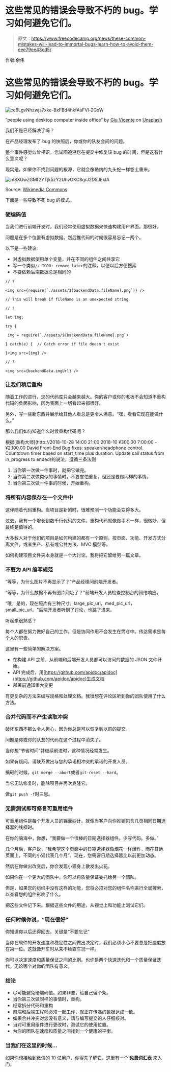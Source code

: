 # 这些常见的错误会导致不朽的 bug。学习如何避免它们。

> 原文：<https://www.freecodecamp.org/news/these-common-mistakes-will-lead-to-immortal-bugs-learn-how-to-avoid-them-eee79ee43cd5/>

作者:余伟

# 这些常见的错误会导致不朽的 bug。学习如何避免它们。

![ce6LgvNhzwjs7xke-BxFBd4hkfAsFVl-2GxW](img/9c45d7a5eb82ee6f93ed25b5505f91c3.png)

“people using desktop computer inside office” by [Giu Vicente](https://unsplash.com/@giuvicente?utm_source=medium&utm_medium=referral) on [Unsplash](https://unsplash.com?utm_source=medium&utm_medium=referral)

我们不是已经解决了吗？

在产品经理发布了 bug 的快照后，你或你的队友会问的问题。

整个事件感觉似曾相识。您试图追溯您在提交中修复该 bug 的时间，但是这有什么意义呢？

现实是，如果你不找到问题的根源，它就会像勒纳的九头蛇一样卷土重来。

![m8XUwZGMf2YTjk5zY2UhvOKC8qrJ2D5JEkIA](img/9e9220f6c69f97abaeba74e01087d6d7.png)

Source: [Wikimedia Commons](https://commons.wikimedia.org/wiki/File:Hercules_and_the_Hydra_of_Lerna-_Hercules_grasps_his_club_with_both_hands_and_confronts_the_seven-headed_hydra,_from_the_series_%27The_Labors_of_Hercules%27_MET_DP832529.jpg)

下面是一些导致不死 bug 的模式。

### 硬编码值

当我们进行前端开发时，我们经常使用虚拟数据来快速构建用户界面。那很好。

问题是在多个位置有虚拟数据。然后推代码的时候很容易忘记一两个。

以下是一些建议:

*   对虚拟数据使用单个变量，并在不同的组件之间共享它
*   写一个类似`// TODO: remove later`的注释，以便以后方便搜索
*   不要依赖后端数据总是相同的

```
// ? 
```

```
<img src={require(`./assets/${backendData.fileName}.png`)} />
```

```
// This will break if fileName is an unexpected string
```

```
// ? 
```

```
let img;
```

```
try {
```

```
 img = require(`./assets/${backendData.fileName}.png`)
```

```
} catch(e) {  // Catch error if file doesn't exist
```

```
}<img src={img} />
```

```
// ? 
```

```
<img src={backendData.imgUrl} />
```

### 让我们稍后重构

随着工作的进行，您的代码库只会越来越大。你的客户或你的老板不会知道不重构代码的负面影响，因为表面上一切看起来都很好。

另外，写一些新东西并展示给其他人看总是更令人满意。“嘿，看看它现在能做什么。”

那么我们如何知道什么时候重构代码呢？

根据[重构大师](http://2018-10-28	14:00	21:00	2018-10	¥300.00	7:00:00	-¥2,100.00	David	Front-End	Bug fixes: speaker/headphone control. Countdown timer based on start_time plus duration. Update call status from in_progress to ended)的说法，遵循三条法则

1.  当你第一次做一件事时，就把它做完。
2.  当你第二次做类似的事情时，不要害怕重复，但还是要做同样的事情。
3.  当你第三次做一件事的时候，开始重构。

### 将所有内容保存在一个文件中

这伴随着代码重构。当项目是新的时，很难预测一个功能会变得多大。

过去，我有一个增长到数千行代码的文件。重构代码就像做手术一样，很微妙，但最终是值得的。

大多数人对于他们的项目是如何构建的都有一个原则。按页面、功能、开发方式分离文件。或者生产、私有或公共方法、MVC 模型等。

如何构建项目文件夹本身就是一个大讨论。我将把它留给另一篇文章。

### 不要为 API 编写规范

“等等，为什么图片不再显示了？”产品经理问前端开发者。

"等等，为什么数据不再有图片网址了？"前端开发人员检查控制台的网络响应。

“哦，是的，现在照片有三种尺寸。large_pic_url，med_pic_url，small_pic_url。"后端开发者听到了讨论，也跳了进来。

听起来很熟悉？

每个人都在努力做好自己的工作。但是协同作用不会发生在筒仓中。传达需求是每个人的职责。

这里有一些简单的解决方案。

*   在构建 API 之前，从前端和后端开发人员都可以访问的数据的 JSON 文件开始。
*   API 完成后，用[https://github.com/apidoc/apidoc](https://github.com/apidoc/apidoc)生成文档
*   部署前通知重大变更

有更复杂的方法来编写规格和处理文档。我很想在评论区听到你的团队使用了什么方法。

### 合并代码而不产生读取冲突

破坏东西不那么令人担心，因为你总是可以恢复到以前的提交。

问题是你或你的队友的代码在这个过程中消失了。

当你想“节省时间”并继续前进时，这种情况经常发生。

如果有疑问，请联系做出与您的承诺相冲突的承诺的开发人员。

搞砸的时候，`git merge --abort`或者`git-reset --hard`。

当它无法修复时，删除项目并再次克隆它。

做`git push -f`时三思。

### 无需测试即可修复可重用组件

可重用组件是每个开发人员的锦囊妙计。就像当客户向你推销包含几页相同日期选择器的线框时。

在你的脑海中，你想，“我要做一个很棒的日期选择器组件。少写代码。多做。”

几个月后，客户说，“我希望这个页面中的日期选择器像烟花一样爆炸，而在其他页面上，不同的小猫代表几个月”。现在，您需要日期选择器比以前更加动态。

然后在你做出改变后，你会发现小猫身上散发出火花。

如果你在一个更大的团队中，你可以将质量保证委托给另一个团队。

但是，如果您的组织中没有这样的功能，您将必须对您的组件名称进行全局搜索，以查看您的组件影响了什么。

把这些文件记下来。根据这些文件的用途，从视觉上和功能上测试它们。

### 任何时候你说，“现在很好”

你知道你以后还得回去。关键是“不要忘记”

当你在软件的开发速度和稳定性之间做出决定时，我们必须小心不要总是把速度放在第一位。这就像开车时从来不检查车况一样。

你可以决定速度和质量保证之间的比例。也许是两个快速迭代和一个质量保证迭代，无论哪个对你的团队有意义。

### 结论

*   尽可能避免硬编码值。如果非要，给自己留个条。
*   当你第三次做同样的事情时，重构。
*   经常拆分代码和重构
*   前端和后端工程师必须一起工作，就正在传递的数据达成一致。
*   如果合并冲突对您没有意义，请与编写提交的人仔细核对。
*   当对可重用组件进行更改时，测试它的使用位置。
*   为你的团队在速度和质量之间找到一个健康的平衡。

### 当我们在这里的时候…

如果你想接触到微信的 10 亿用户，你得先了解它。这里有一个 [**免费词汇表**](https://pages.convertkit.com/b2469604dd/0c671fdd2d) 来入门。